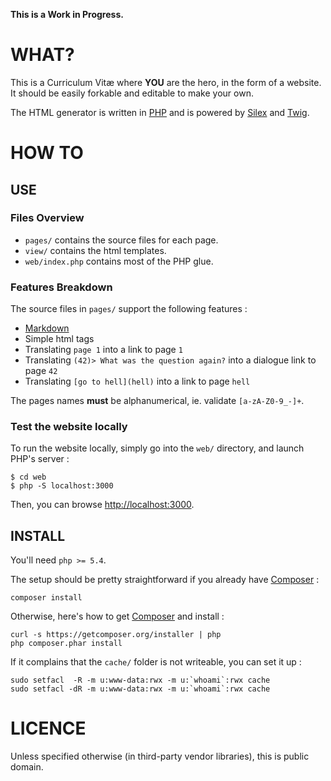 
**This is a Work in Progress.**


# WHAT?

This is a Curriculum Vitæ where **YOU** are the hero, in the form of a website.
It should be easily forkable and editable to make your own.

The HTML generator is written in [PHP] and is powered by [Silex] and [Twig].


# HOW TO


## USE

### Files Overview

- `pages/` contains the source files for each page.
- `view/` contains the html templates.
- `web/index.php` contains most of the PHP glue.

### Features Breakdown

The source files in `pages/` support the following features :

- [Markdown]
- Simple html tags
- Translating `page 1` into a link to page `1`
- Translating `(42)> What was the question again?` into a dialogue link to page `42`
- Translating `[go to hell](hell)` into a link to page `hell`

The pages names **must** be alphanumerical, ie. validate `[a-zA-Z0-9_-]+`.

### Test the website locally

To run the website locally, simply go into the `web/` directory, and launch PHP's server :

```
$ cd web
$ php -S localhost:3000
```

Then, you can browse [http://localhost:3000](http://localhost:3000).


## INSTALL

You'll need `php >= 5.4`.

The setup should be pretty straightforward if you already have [Composer] :

    composer install

Otherwise, here's how to get [Composer] and install :

    curl -s https://getcomposer.org/installer | php
    php composer.phar install

If it complains that the `cache/` folder is not writeable, you can set it up :

    sudo setfacl  -R -m u:www-data:rwx -m u:`whoami`:rwx cache
    sudo setfacl -dR -m u:www-data:rwx -m u:`whoami`:rwx cache

# LICENCE

Unless specified otherwise (in third-party vendor libraries), this is public domain.


[PHP]: https://www.php.net
[Silex]: http://silex.sensiolabs.org
[Twig]: http://twig.sensiolabs.org
[Markdown]: https://wikipedia.org/wiki/Markdown
[Composer]: https://getcomposer.org